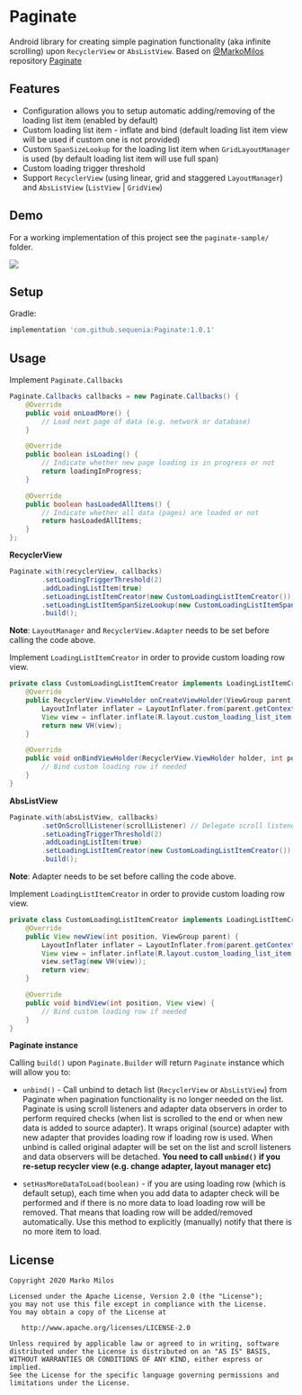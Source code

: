 Paginate
============

Android library for creating simple pagination functionality (aka infinite scrolling) upon `RecyclerView` or
`AbsListView`. Based on [@MarkoMilos](https://github.com/MarkoMilos) repository [Paginate](https://github.com/MarkoMilos/Paginate)

Features
--------
* Configuration allows you to setup automatic adding/removing of the loading list item (enabled by default)
* Custom loading list item - inflate and bind (default loading list item view will be used if custom one is not
provided)
* Custom `SpanSizeLookup` for the loading list item when `GridLayoutManager` is used (by default loading list item
will use full span)
* Custom loading trigger threshold
* Support `RecyclerView` (using linear, grid and staggered `LayoutManager`) and `AbsListView` (`ListView` | `GridView`)

Demo
--------
For a working implementation of this project see the `paginate-sample/` folder.

<img src="art/demo.gif">

Setup
--------

Gradle:
```groovy
implementation 'com.github.sequenia:Paginate:1.0.1'
```

Usage
--------

Implement `Paginate.Callbacks`

```java
Paginate.Callbacks callbacks = new Paginate.Callbacks() {
    @Override
    public void onLoadMore() {
        // Load next page of data (e.g. network or database)
    }

    @Override
    public boolean isLoading() {
        // Indicate whether new page loading is in progress or not
        return loadingInProgress;
    }

    @Override
    public boolean hasLoadedAllItems() {
        // Indicate whether all data (pages) are loaded or not
        return hasLoadedAllItems;
    }
};
```

**RecyclerView**

```java
Paginate.with(recyclerView, callbacks)
        .setLoadingTriggerThreshold(2)
        .addLoadingListItem(true)
        .setLoadingListItemCreator(new CustomLoadingListItemCreator())
        .setLoadingListItemSpanSizeLookup(new CustomLoadingListItemSpanLookup())
        .build();
```

**Note**: `LayoutManager` and `RecyclerView.Adapter` needs to be set before calling the code above.

Implement `LoadingListItemCreator` in order to provide custom loading row view.

```java
private class CustomLoadingListItemCreator implements LoadingListItemCreator {
    @Override
    public RecyclerView.ViewHolder onCreateViewHolder(ViewGroup parent, int viewType) {
        LayoutInflater inflater = LayoutInflater.from(parent.getContext());
        View view = inflater.inflate(R.layout.custom_loading_list_item, parent, false);
        return new VH(view);
    }

    @Override
    public void onBindViewHolder(RecyclerView.ViewHolder holder, int position) {
        // Bind custom loading row if needed
    }
}
```

**AbsListView**

```java
Paginate.with(absListView, callbacks)
        .setOnScrollListener(scrollListener) // Delegate scroll listener
        .setLoadingTriggerThreshold(2)
        .addLoadingListItem(true)
        .setLoadingListItemCreator(new CustomLoadingListItemCreator())
        .build();
```

**Note**: Adapter needs to be set before calling the code above.

Implement `LoadingListItemCreator` in order to provide custom loading row view.

```java
private class CustomLoadingListItemCreator implements LoadingListItemCreator {
    @Override
    public View newView(int position, ViewGroup parent) {
        LayoutInflater inflater = LayoutInflater.from(parent.getContext());
        View view = inflater.inflate(R.layout.custom_loading_list_item, parent, false);
        view.setTag(new VH(view));
        return view;
    }

    @Override
    public void bindView(int position, View view) {
        // Bind custom loading row if needed
    }
}
```

**Paginate instance**

Calling `build()` upon `Paginate.Builder` will return `Paginate` instance which will allow you to:

* `unbind()` - Call unbind to detach list (`RecyclerView` or `AbsListView`) from Paginate when pagination functionality
is no longer needed on the list. Paginate is using scroll listeners and adapter data observers in order to perform
required checks (when list is scrolled to the end or when new data is added to source adapter). It wraps original
(source) adapter with new adapter that provides loading row if loading row is used. When unbind is called original
adapter will be set on the list and scroll listeners and data observers will be detached.
**You need to call `unbind()` if you re-setup recycler view (e.g. change adapter, layout manager etc)**

* `setHasMoreDataToLoad(boolean)` - if you are using loading row (which is default setup), each time when you add
data to adapter check will be performed and if there is no more data to load loading row will be removed. That means
that loading row will be added/removed automatically. Use this method to explicitly (manually) notify that there is no
more item to load.

License
--------

    Copyright 2020 Marko Milos

    Licensed under the Apache License, Version 2.0 (the "License");
    you may not use this file except in compliance with the License.
    You may obtain a copy of the License at

       http://www.apache.org/licenses/LICENSE-2.0

    Unless required by applicable law or agreed to in writing, software
    distributed under the License is distributed on an "AS IS" BASIS,
    WITHOUT WARRANTIES OR CONDITIONS OF ANY KIND, either express or implied.
    See the License for the specific language governing permissions and
    limitations under the License.
